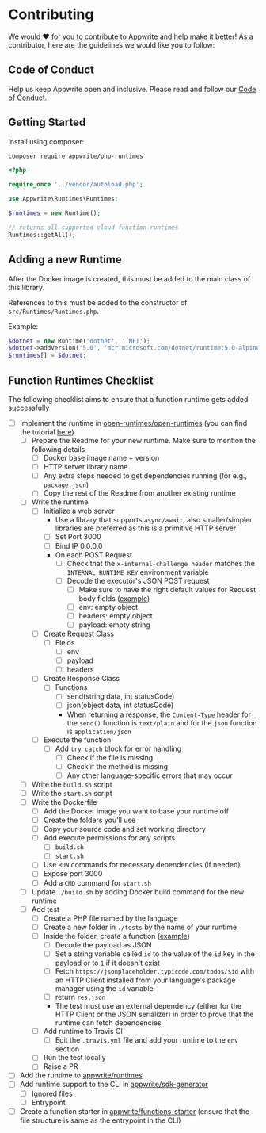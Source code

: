 # Contributing

We would ❤️ for you to contribute to Appwrite and help make it better! As a contributor, here are the guidelines we would like you to follow:

## Code of Conduct

Help us keep Appwrite open and inclusive. Please read and follow our [Code of Conduct](/CODE_OF_CONDUCT.md).

## Getting Started

Install using composer:
```bash
composer require appwrite/php-runtimes
```

```php
<?php

require_once '../vendor/autoload.php';

use Appwrite\Runtimes\Runtimes;

$runtimes = new Runtime();

// returns all supported cloud function runtimes
Runtimes::getAll();
```

## Adding a new Runtime

After the Docker image is created, this must be added to the main class of this library.

References to this must be added to the constructor of `src/Runtimes/Runtimes.php`.

Example:

```php
$dotnet = new Runtime('dotnet', '.NET');
$dotnet->addVersion('5.0', 'mcr.microsoft.com/dotnet/runtime:5.0-alpine', 'appwrite/env-dotnet-5.0:1.0.0', [System::X86, System::ARM]);
$runtimes[] = $dotnet;
```

## Function Runtimes Checklist

The following checklist aims to ensure that a function runtime gets added successfully

- [ ] Implement the runtime in [open-runtimes/open-runtimes](https://github.com/open-runtimes/open-runtimes) (you can find the tutorial [here](https://github.com/open-runtimes/open-runtimes/blob/main/docs/add-runtime.md))
  - [ ] Prepare the Readme for your new runtime. Make sure to mention the following details
    - [ ] Docker base image name + version
    - [ ] HTTP server library name
    - [ ] Any extra steps needed to get dependencies running (for e.g., `package.json`)
    - [ ] Copy the rest of the Readme from another existing runtime
  - [ ] Write the runtime
    - [ ] Initialize a web server
      - Use a library that supports `async/await`, also smaller/simpler libraries are preferred as this is a primitive HTTP server
      - [ ] Set Port 3000
      - [ ] Bind IP 0.0.0.0
      - On each POST Request
        - [ ] Check that the `x-internal-challenge header` matches the `INTERNAL_RUNTIME_KEY` environment variable
        - [ ] Decode the executor's JSON POST request
          - [ ] Make sure to have the right default values for Request body fields ([example](https://github.com/open-runtimes/open-runtimes/blob/main/runtimes/node-16.0/server.js#L14-L18))
           - [ ]  env: empty object
           - [ ]  headers: empty object
           - [ ]  payload: empty string
    - [ ] Create Request Class
      - [ ] Fields
        - [ ] env
        - [ ] payload
        - [ ] headers
    - [ ] Create Response Class
      - [ ] Functions
        - [ ] send(string data, int statusCode)
        - [ ] json(object data, int statusCode)
        - When returning a response, the `Content-Type` header for the `send()` function is `text/plain` and for the `json` function is `application/json`
    - [ ] Execute the function
      - [ ] Add `try catch` block for error handling
        - [ ] Check if the file is missing
        - [ ] Check if the method is missing
        - [ ] Any other language-specific errors that may occur 
  - [ ] Write the `build.sh` script
  - [ ] Write the `start.sh` script
  - [ ] Write the Dockerfile
    - [ ] Add the Docker image you want to base your runtime off
    - [ ] Create the folders you'll use
    - [ ] Copy your source code and set working directory
    - [ ] Add execute permissions for any scripts
      - [ ] `build.sh`
      - [ ] `start.sh`
    - [ ] Use `RUN` commands for necessary dependencies (if needed)
    - [ ] Expose port 3000
    - [ ] Add a `CMD` command for `start.sh`
  - [ ] Update `./build.sh` by adding Docker build command for the new runtime
  - [ ] Add test
    - [ ] Create a PHP file named by the language   
    - [ ] Create a new folder in `./tests` by the name of your runtime
    - [ ] Inside the folder, create a function ([example](https://github.com/open-runtimes/open-runtimes/blob/main/tests/node-16.0/tests.js))
      - [ ] Decode the payload as JSON
      - [ ] Set a string variable called `id` to the value of the `id` key in the payload or to `1` if it doesn't exist
      - [ ] Fetch `https://jsonplaceholder.typicode.com/todos/$id` with an HTTP Client installed from your language's package manager using the `id` variable
      - [ ] return `res.json`
      - The test must use an external dependency (either for the HTTP Client or the JSON serializer) in order to prove that the runtime can fetch dependencies
    - [ ] Add runtime to Travis CI
      - [ ] Edit the `.travis.yml` file and add your runtime to the `env` section 
    - [ ] Run the test locally
    - [ ] Raise a PR
- [ ] Add the runtime to [appwrite/runtimes](https://github.com/appwrite/runtimes)
- [ ] Add runtime support to the CLI in [appwrite/sdk-generator](https://github.com/appwrite/sdk-generator/blob/master/templates/cli/lib/questions.js.twig)
  - [ ] Ignored files
  - [ ] Entrypoint
- [ ] Create a function starter in [appwrite/functions-starter](https://github.com/appwrite/functions-starter) (ensure that the file structure is same as the entrypoint in the CLI)
